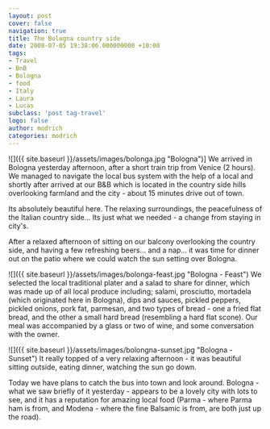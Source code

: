 ```yaml
---
layout: post
cover: false
navigation: true
title: The Bologna country side
date: 2008-07-05 19:38:06.000000000 +10:00
tags: 
- Travel
- BnB
- Bologna
- food
- Italy
- Laura
- Lucas
subclass: 'post tag-travel'
logo: false
author: modrich
categories: modrich
---
```

![]({{ site.baseurl }}/assets/images/bolonga.jpg "Bologna")]
We arrived in Bologna yesterday afternoon, after a short train trip from Venice (2 hours). We managed to navigate the local bus system with the help of a local and shortly after arrived at our B&B which is located in the country side hills overlooking farmland and the city - about 15 minutes drive out of town.

Its absolutely beautiful here. The relaxing surroundings, the peacefulness of the Italian country side... Its just what we needed - a change from staying in city's.

After a relaxed afternoon of sitting on our balcony overlooking the country side, and having a few refreshing beers... and a nap... it was time for dinner out on the patio where we could watch the sun setting over Bologna.

![]({{ site.baseurl }}/assets/images/bolonga-feast.jpg "Bologna - Feast")
We selected the local traditional plater and a salad to share for dinner, which was made up of all local produce including; salami, prosciutto, mortadela (which originated here in Bologna), dips and sauces, pickled peppers, pickled onions, pork fat, parmesan, and two types of bread - one a fried flat bread, and the other a small hard bread (resembling a hard flat scone). Our meal was accompanied by a glass or two of wine, and some conversation with the owner.

![]({{ site.baseurl }}/assets/images/bolongna-sunset.jpg "Bologna - Sunset")
It really topped of a very relaxing afternoon - it was beautiful sitting outside, eating dinner, watching the sun go down.

Today we have plans to catch the bus into town and look around. Bologna - what we saw briefly of it yesterday - appears to be a lovely city with lots to see, and it has a reputation for amazing local food (Parma - where Parma ham is from, and Modena - where the fine Balsamic is from, are both just up the road).

